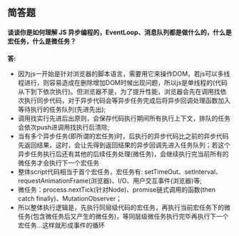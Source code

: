 ## 简答题

#### 谈谈你是如何理解 JS 异步编程的，EventLoop、消息队列都是做什么的，什么是宏任务，什么是微任务？

**答:**
   - 因为js一开始是针对浏览器的脚本语言，需要用它来操作DOM，若js可以多线程进行，则容易造成在删除增加DOM时候出现问题，所以js是单线程的(代码从下到下依次执行)。但浏览器不是，为了提升性能，浏览器会先在调用找依次执行同步代码，对于异步代码会等异步任务完成后将异步回调处理函数加入等待执行的任务队列(先进先出);
  - 调用找实行先进后出原则，会保存代码执行期间所有执行上下文，排队的任务会依次push进调用找执行后清除;
  - 当有多个异步任务(即所谓的宏任务)时，后执行的异步代码比之前的异步代码先返回结果，这时，会让先得到返回结果的异步回调先进入任务队列；若这个异步任务执行后还有其他的后续任务处理(微任务)，会继续执行完当前所有的微任务才会执行下一个宏任务
  - 整体script代码相当于首个宏任务，宏任务有: setTimeOut、setInterval、requestAnimationFrame(浏览器)、I/O、用户交互事件(浏览器)等;
  - 微任务：process.nextTick(针对Node)、promise链式调用的函数(then catch finally)、MutationObserver；
  - 所以整体执行逻辑是，先执行同层级代码的宏任务，再执行当前宏任务下的微任务(包含微任务后又产生的微任务)，等同层级微任务执行完毕再执行下一个宏任务...这样就形成事件的循环